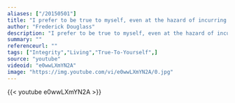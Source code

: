 ```yaml
---
aliases: ["/20150501"]
title: "I prefer to be true to myself, even at the hazard of incurring the ridicule of others, rather than to be false, and to incur my own abhorrence."
author: "Frederick Douglass"
description: "I prefer to be true to myself, even at the hazard of incurring the ridicule of others, rather than to be false, and to incur my own abhorrence. - Frederick Douglass quotes from GetInspired365.com"
summary: ""
referenceurl: ""
tags: ["Integrity","Living","True-To-Yourself",]
source: "youtube"
videoid: "e0wwLXmYN2A"
image: "https://img.youtube.com/vi/e0wwLXmYN2A/0.jpg"
---
```


{{< youtube e0wwLXmYN2A >}}
